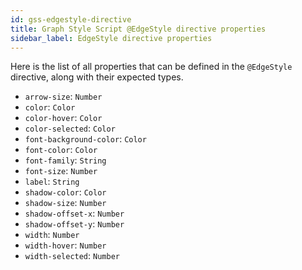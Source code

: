 ```yaml
---
id: gss-edgestyle-directive
title: Graph Style Script @EdgeStyle directive properties
sidebar_label: EdgeStyle directive properties
---
```


Here is the list of all properties that can be defined in the `@EdgeStyle`
directive, along with their expected types.

- `arrow-size`: `Number`
- `color`: `Color`
- `color-hover`: `Color`
- `color-selected`: `Color`
- `font-background-color`: `Color`
- `font-color`: `Color`
- `font-family`: `String`
- `font-size`: `Number`
- `label`: `String`
- `shadow-color`: `Color`
- `shadow-size`: `Number`
- `shadow-offset-x`: `Number`
- `shadow-offset-y`: `Number`
- `width`: `Number`
- `width-hover`: `Number`
- `width-selected`: `Number`
